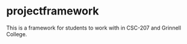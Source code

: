 projectframework
================

This is a framework for students to work with in CSC-207 and Grinnell College.
